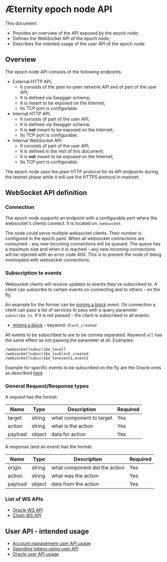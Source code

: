 # Æternity epoch node API

This document:
* Provides an overview of the API exposed by the epoch node;
* Defines the WebSocket API of the epoch node;
* Describes the intented usage of the user API of the epoch node.

## Overview

The epoch node API consists of the following endpoints:
* External HTTP API;
  * It consists of the peer-to-peer network API and of part of the user API;
  * It is defined via Swagger schema;
  * It is meant to be exposed on the Internet;
  * Its TCP port is configurable.
* Internal HTTP API;
  * It consists of part of the user API;
  * It is defined via Swagger schema;
  * It is **not** meant to be exposed on the Internet;
  * Its TCP port is configurable.
* Internal WebSocket API.
  * It consists of part of the user API;
  * It is defined in the rest of this document;
  * It is **not** meant to be exposed on the Internet;
  * Its TCP port is configurable.

The epoch node uses the plain HTTP protocol for its API endpoints during the testnet phase while it will use the HTTPS protocol in mainnet.

## WebSocket API definition

### Connection
The epoch node supports an endpoint with a configurable port where the
websocket's clients connect. It is located on `/websocket`.

The node could serve multiple websocket clients. Their number is configured in
the epoch.yaml. When all websocket connections are consumed - any new incoming
connections will be queued. The queue has a maximum size and when it is
reached - any new incoming connections will be rejected with an error code 400.
This is to prevent the node of being overloaded with websocket connections.

### Subscription to events
Websocket clients will receive updates to events they've subscribed to. A
client can subscribe to certain events on connecting and to others - on the
fly.

An example for the former can be [mining a block](./chain_ws_api.md#block-mined) event. On connection a client can pass a list of services to pass with a query parameter `subscribe_to`. If it is not passed - the client is subscribed to all events:

* [mining a block](./chain_ws_api.md#block-mined) - keyword: `block_created`

All events to be subscribed to are to be comma separated. Keyword `all` has
the same effect as not passing the parameter at all. Examples:
```
/websocket?subscribe_to=all
/websocket?subscribe_to=block_created
/websocket?subscribe_to=event1,event2
```

Example for specific events to be subscribed on the fly are the Oracle ones as
described [here](./oracle_ws_api.md#register-for-post-query-events)

### General Request/Response types
A request has the format:

| Name | Type | Description | Required |
| ---- | ---- | ----------- | -------- |
| target | string | what component to target | Yes |
| action | string | what is the action | Yes |
| payload | object | data for action | Yes |

A response (and an event) has the format:

| Name | Type | Description | Required |
| ---- | ---- | ----------- | -------- |
| origin | string | what component did the action | Yes |
| action | string | what was the action | Yes |
| payload | object | data from the action | Yes |

### List of WS APIs
* [Oracle WS API](./oracle_ws_api.md)
* [Chain WS API](./chain_ws_api.md)

## User API - intended usage

* [Account management user API usage](./account_api_usage.md)
* [Spending tokens using user API](./spend_api_usage.md)
* [Oracle user API usage](./oracle_api_usage.md)
